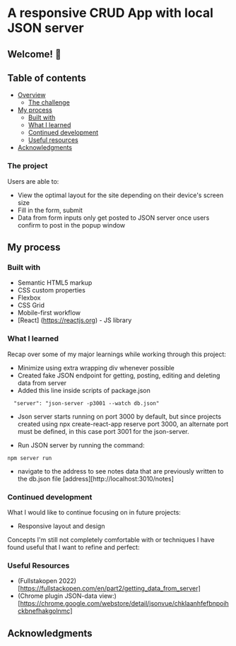 # A responsive CRUD App with local JSON server

## Welcome! 👋

## Table of contents

- [Overview](#overview)
  - [The challenge](#the-project)
- [My process](#my-process)
  - [Built with](#built-with)
  - [What I learned](#what-i-learned)
  - [Continued development](#continued-development)
  - [Useful resources](#useful-resources)
- [Acknowledgments](#acknowledgments)

### The project

Users are able to:

- View the optimal layout for the site depending on their device's screen size
- Fill in the form, submit
- Data from form inputs only get posted to JSON server once users confirm to post in the popup window

## My process

### Built with

- Semantic HTML5 markup
- CSS custom properties
- Flexbox
- CSS Grid
- Mobile-first workflow
- [React] (https://reactjs.org) - JS library

### What I learned

Recap over some of my major learnings while working through this project:

- Minimize using extra wrapping div whenever possible
- Created fake JSON endpoint for getting, posting, editing and deleting data from server
- Added this line inside scripts of package.json

```
  "server": "json-server -p3001 --watch db.json"
```

- Json server starts running on port 3000 by default, but since projects created using npx create-react-app reserve port 3000, an alternate port must be defined, in this case port 3001 for the json-server.

- Run JSON server by running the command:

```
npm server run
```

- navigate to the address to see notes data that are previously written to the db.json file
  [address][http://localhost:3010/notes]

### Continued development

What I would like to continue focusing on in future projects:

- Responsive layout and design

Concepts I'm still not completely comfortable with or techniques I have found useful that I want to refine and perfect:

### Useful Resources

- (Fullstakopen 2022)[https://fullstackopen.com/en/part2/getting_data_from_server]
- (Chrome plugin JSON-data view:)[https://chrome.google.com/webstore/detail/jsonvue/chklaanhfefbnpoihckbnefhakgolnmc]

## Acknowledgments
